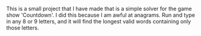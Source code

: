 This is a small project that I have made that is a simple solver for the game show 'Countdown'. 
I did this because I am awful at anagrams. Run and type in any 8 or 9 letters, and it will find the longest valid words
containing only those letters. 
